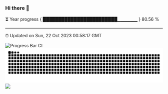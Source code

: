 ### Hi there 👋

⏳ Year progress { ████████████████████████▁▁▁▁▁▁ } 80.56 %

---

⏰ Updated on Sun, 22 Oct 2023 00:58:17 GMT

![Progress Bar CI](https://github.com/liununu/liununu/workflows/Progress%20Bar%20CI/badge.svg)![](https://raw.githubusercontent.com/L1cardo/L1cardo/main/assets/github-contribution-grid-snake.svg)![](https://raw.githubusercontent.com/seesaws/seesaws/main/assets/github-contribution-grid-snake.svg)
